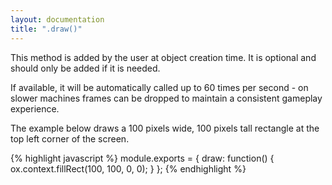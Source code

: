 ```yaml
---
layout: documentation
title: ".draw()"
---
```


This method is added by the user at object creation time. It is optional and should only be added if it is needed.

If available, it will be automatically called up to 60 times per second - on slower machines frames can be dropped to maintain a consistent gameplay experience.

The example below draws a 100 pixels wide, 100 pixels tall rectangle at the top left corner of the screen.

{% highlight javascript %}
module.exports = {
    draw: function() {
        ox.context.fillRect(100, 100, 0, 0);
    }
};
{% endhighlight %}